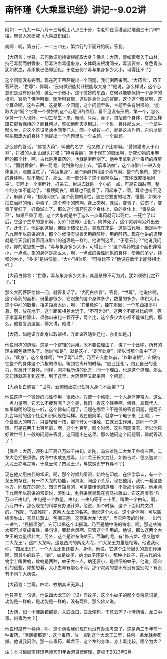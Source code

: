 # 南怀瑾《大乘显识经》讲记--9.02讲

------

阿如：一九九一年八月十三号晚上八点三十分，南老师在香港坚尼地道三十六B四楼，带领大家研究《大乘显识经》。

南师：啊，第五行，一二三四五，第六行的下面开始啊，答复。

【大药言：世尊，云何微识能持诸根能取大身？佛言：大药，譬如猎者入于山林，持弓毒箭而射香象，箭毒沾血毒运象身，支体既废根境同丧，毒流要害，身色青赤犹如淤血，毒杀象已便即迁化。于意云何？毒与象身多少大小，可得比不？】

这个问题没有完啊。现在药王菩萨提出一个问题，我们倒回来啊。“大药言”，药王菩萨说，“世尊”，佛啊，“云何微识能持诸根能取大身？”他说，怎么样说，这个心意识是没有形状的，这么一个微小，这个微妙的东西，它何以能够保持一个身体的根能、官能？佛学叫根，医学叫官能，这些是身体上的官能，这个这个眼官啊，这个耳朵啊，这些东西。这是第一个问题，这个问题里头，主题里头有附带的，“能取大身”啊？它第一个微妙的这个心意识的作用，看不见没有形质，第一个，怎么保持一个人也好、一切生命生下来，眼睛、耳朵、鼻子，包括这个身体，它怎么样跟它配合保持的？而且何以、譬如他昨天提到过，一个象，身体那么大，一个犀牛那么大，它这个意识灵魂也同我们人、同一个蚂蚁一样，就是这点作用，它何以能够执取庞大的身体？他提出一个问题里头一个主题、一个副题。

那么佛的答话，“佛言大药”，叫他的名字，他又做了个比喻啊。“譬如猎者入于山林”，打猎的人到山里头打猎；“持弓毒箭”，等于现在的兽医啊，研究动物的用麻醉的那个针，啊，古代是用毒药的，也就是麻醉剂了。他手里拿到这个毒药的麻醉针，“而射香象”，把一箭呢，射到象的身上去。“箭毒沾血”，这个麻醉针一进入身体里头，跟血混过了，“毒运象身”，这个麻醉作用这个毒气啊，整个的象的、整个的身体啊，就不能动了。那么，那一部分中了这个毒箭以后，“支体既废根境同丧”。实际上一个麻醉针，打进去、射进去就是一个小的一点，可是它四肢啊，整个的身体不能动了。“根境同丧”，眼睛也不能看了，闭起来了，啊，耳朵也听不见了，麻醉了嘛，“根境同丧”。这个药物的毒性，流在它要害的地方，慢慢，如果不把它治好的话，中毒了，这个整个的肉啊，身上肉啊，就烂，变青了，受伤了，变青了变红了，好像淤血了。那么这个毒药在这个身体上，象的身体上，“毒杀象已”，如果严重了呢，这个大象就是中了这么一点毒药就可以死亡。一死亡了以后，它这个生命的意识啊，另外“（便即）迁化”，肉体死了，这个灵魂啊另外出去了，迁化了。他讲到这里，佛做个结论比方，拿现在来讲，这是古代哦，他是两千八九百年以前讲的话，那个时候没有说兽医用麻醉针、用麻醉药。现在他讲的道理就是今天我们兽医用麻醉针的道理是一样的。他讲到这里，“于意云何？”他说我问你，你的意思想一想，“毒与象身多少大小，可得比不？”这个毒药的这个面积非常小，一点点。象的身体是那么大，啊，一点点的毒性同象的身体，份量的多少，体积的大小，“多少”是讲份量，“大小”讲体积。“可得比不？”他说在数学上能够相比吗？

【大药白佛言：“世尊，毒与象身多少大小，其量悬殊不可为对，犹如须弥比之芥子。”】

那么大药菩萨给佛一问，就答复话了。“大药白佛言”，答复，“世尊”，他说佛啊，这个毒药的面积、份量都很少，它跟象的这个身体多少，数量的多少，体积大小，这个中间的数量，相差距离太远，啊，“其量悬殊”，挂在那里，一个东西挂高叫悬，啊，放在地下，这个距离相差太远了，“不可为对”，这两个不能对比的啊。等于拿喜马拉雅山、须弥山来比一颗芥子，两个比，这个多少大小都不能做比例。那么，他答复到这里，佛又讲，他说：

【大药，如是识弃此身以取诸根，弃此诸界随业迁化，亦复如是。】

他说同样的道理，这是一个逻辑的运用。他不要说理由了，讲了一个比喻，所有的理由都包括里头了。他说“如是”，就是这样，“识弃此身”，所以当那个象中了这一点，“此身”，这个身体啊，“中了毒”以后，乃至它入胎以前，“以取诸根”，它保持它整个的身体这个六根的作用。等到它离开的时候，“随业迁化”，跟到自己的业力，就离开了身体。同样，刚才我所讲的比方，同一个理由，也是这个道理。那么这句话就答复到这里。到了这里，大药菩萨又起来问一个问题：

【大药复白佛言：“世尊，云何微细之识任持大身而不疲倦？”】

他说这样一个微妙的心性作用，很微小。假使一个动物、一个人身体非常大，这么一点力量啊，它怎么不疲劳呢？这个是，我们一看这个经典啊，佛经，拿现代人，如果聪明的现在一听，这个佛有问题了，问题在哪里？不是佛的答复问题，是两千九百年前的这个社会知识同现在两样。现在很简单，就拿一个电子来（比喻），一个最重大的电力，只要轻轻一按，那个开关一接触，它就发生作用，是同一个道理。可是在两千七百年前，啊，这个九百年，那个时候，这些问题没有，所以他只好做世俗上一般的问题来答复，这问题出在这里。那么他问这个问题啊，佛就答话了：

【佛言：大药，须弥山王高八万四千由旬，难陀、乌波难陀二大龙王各绕三匝。二龙大息摇振须弥，内海中水咸变成毒。此二龙王长大力壮，如修吉龙、德叉迦龙二大龙王亦与之等。于意云何？四龙王识，与蚊蚋识宁有异不？】

现在他又用古代的常识，啊，那个时候的常识，始终在印度、在佛学承认，有一个龙王的存在，有一种大龙的功能，同海水、同这个关系。现在他用，我们一看这些地方，同现在的常识、知识有距离的，可是要懂他的道理，不管那个事实。他用两千九百年以前讲的常识说，须弥山，勉强讲就是现在喜马拉雅山，它这高度有“八万四千由旬”。由旬是一个数量，由旬，一由旬等于三十里，叫做一个由旬。啊，八万四千，那么现在的科学有办法计算。他说，那个时候，这个下面用梵文讲的，“难陀、乌波难陀”，这两大龙王的名字。他说这个大龙，这个身体啊，可以围绕须弥山、喜马拉雅山，包围三圈。这两条大龙“大息”，当它呼吸的时候，一出气一进气，“摇振须弥”，它可以把这个山振动。乃至是地中海的海水，啊，那这些海水都可以变成毒性，换句话，要起台风啊，它管这个作用的。他说，那么这两个大龙王的力量很壮大，另外，这个是讲东海龙王。西海的呢，有“修吉龙、德叉迦龙二大龙王”，这四大龙啊，这是西海的两条大龙，四大龙王力量是相等。他说我问你，“四龙王识”，一个大龙比象还要大，身体。他说，它这个生命里头的意识作用啊，同最小的蚊子，“蚋”，蚊是蚊子，蚋比蚊子还要小，那种小蚊子，在古代的生物学上叫做蚋，蚊蚋是两种，蚊子大一点，蚋还要小，是很细的蚊子。他说，同它们的这些，你想想看，大小生命有那么不同，那个灵魂的意识有没有差别呢？有没有不同？大药说。

【大药言：世尊，四龙、蚊蚋其识无异。】

他只答复一句话，他说四大龙王的（识）同蚊子、这个小蚊子的那个灵魂意识是，功能是一样的，是功能是一样的，没有两样。那么佛又说。

【大药，如一小渧跋错那婆，入四龙口，四龙便死。于意云何？小渧药毒，龙口中毒，何毒为大？】

他说印度有一种药，叫，这个药名我们现在也没有办法考查了，这是两三千年前一种毒药，“渧跋错那婆”，这个毒药，放一点到这个大龙王口里，任何一条龙就会死掉。他说我问你，那一点毒药，跟龙王、这个龙的身体、身上毒比较，哪个为大？

注：本书根据南怀瑾老师1991年香港录音整理，定稿于2023年2月

